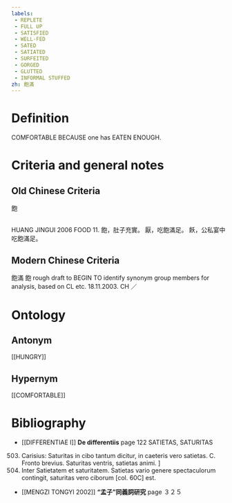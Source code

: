 ```yaml
---
labels: 
 - REPLETE
 - FULL UP
 - SATISFIED
 - WELL-FED
 - SATED
 - SATIATED
 - SURFEITED
 - GORGED
 - GLUTTED
 - INFORMAL STUFFED
zh: 飽滿
---
```


# Definition
COMFORTABLE BECAUSE one has EATEN ENOUGH.
# Criteria and general notes
## Old Chinese Criteria
飽
## 
HUANG JINGUI 2006
FOOD 11.
飽，肚子充實。
厭，吃飽滿足。
飫，公私宴中吃飽滿足。
## Modern Chinese Criteria
飽滿
飽
rough draft to BEGIN TO identify synonym group members for analysis, based on CL etc. 18.11.2003. CH ／
# Ontology

## Antonym
[[HUNGRY]]
## Hypernym
[[COMFORTABLE]]
# Bibliography
- [[DIFFERENTIAE I]]
**De differentiis** page 122
SATIETAS, SATURITAS
503. Carisius: Saturitas in cibo tantum dicitur, in caeteris vero satietas. C. Fronto brevius. Saturitas ventris, satietas animi.
]
503. Inter Satietatem et saturitatem. Satietas vario genere spectaculorum contingit, saturitas vero ciborum [col. 60C] est.
- [[MENGZI TONGYI 2002]]
**“孟子”同義詞研究** page ３２５
